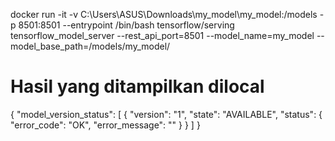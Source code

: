 docker run -it -v C:\Users\ASUS\Downloads\my_model\my_model:/models -p 8501:8501 --entrypoint /bin/bash tensorflow/serving
tensorflow_model_server --rest_api_port=8501 --model_name=my_model --model_base_path=/models/my_model/

# Hasil yang ditampilkan dilocal #

{
  "model_version_status": [
    {
      "version": "1",
      "state": "AVAILABLE",
      "status": {
        "error_code": "OK",
        "error_message": ""
      }
    }
  ]
}



